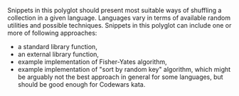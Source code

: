 Snippets in this polyglot should present most suitable ways of shuffling a collection in a given language. Languages vary in terms of available random utilities and possible techniques. Snippets in this polyglot can include one or more of following approaches:
- a standard library function,
- an external library function,
- example implementation of Fisher-Yates algorithm,
- example implementation of "sort by random key" algorithm, which might be arguably not the best approach in general for some languages, but should be good enough for Codewars kata.
